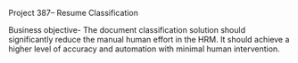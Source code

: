 Project 387– Resume Classification


Business objective- The document classification solution should significantly reduce the manual human effort in the HRM. It should achieve a higher level of accuracy and automation with minimal human intervention.
